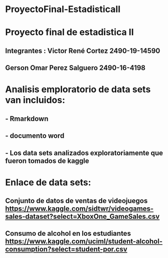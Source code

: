 # ProyectoFinal-EstadisticaII
# Proyecto final de estadistica II
## Integrantes : Victor René Cortez  2490-19-14590  
## Gerson Omar Perez Salguero  2490-16-4198
# Analisis emploratorio de data sets van incluidos:
## - Rmarkdown
## - documento word 
## - Los data sets analizados exploratoriamente que fueron tomados de kaggle
# Enlace de data sets:
## Conjunto de datos de ventas de videojuegos  https://www.kaggle.com/sidtwr/videogames-sales-dataset?select=XboxOne_GameSales.csv
## Consumo de alcohol en los estudiantes  https://www.kaggle.com/uciml/student-alcohol-consumption?select=student-por.csv



